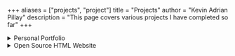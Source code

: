 +++
aliases = ["projects", "project"]
title = "Projects"
author = "Kevin Adrian Pillay"
description = "This page covers various projects I have completed so far"
+++

<details>
  <summary>Personal Portfolio</summary>
  
This is my personal portfolio website showcasing my resume and my devlog.
  
  - This is a static site using a theme called '[Risotto](https://github.com/joeroe/risotto)', a minimalist, responsive hugo theme inspired by terminal ricing aesthetics. It is hosted through Github Pages and Netlify, and can be accessed at https://kevinadrian.dev/

  - You can contact me via email using the following, kevin@kevinadrian.dev or contact@kevinadrian.dev
</details>

<details>
  <summary>Open Source HTML Website</summary>
  
This is a simple 4-page website made as an example for a tattoo parlour that can be used as a template for basically any website. This was done as practice and contains basic code and images. The code for this project is freely available for use by anyone. Although it is very basic, it was one of my first HTML websites done to practice <font color="red">HTML, CSS and a bit of Tailwind</font>.

  - The template is available on [Github](https://github.com/kevinadrianpl/html-website).

  - ![Basic HTML Website](https://user-images.githubusercontent.com/30116824/150646484-863595f3-ae6e-4248-ba46-db464bf8d3f4.png)
</details>
